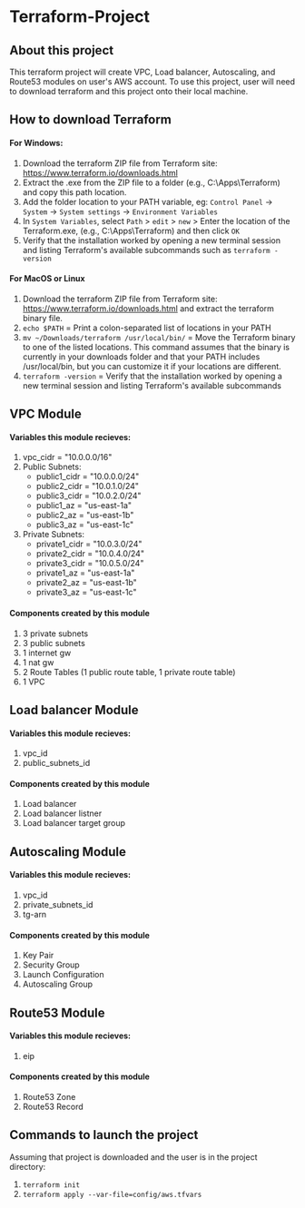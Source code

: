 # Terraform-Project

## About this project
This terraform project will create VPC, Load balancer, Autoscaling, and Route53 modules on user's AWS account. To use this project, user will need to download terraform and this project onto their local machine. 


## How to download Terraform 
#### For Windows:
1. Download the terraform ZIP file from Terraform site: https://www.terraform.io/downloads.html
2. Extract the .exe from the ZIP file to a folder (e.g., C:\Apps\Terraform) and copy this path location.
3. Add the folder location to your PATH variable, eg: `Control Panel` -> `System` -> `System settings` -> `Environment Variables`
4. In `System Variables`, select `Path` > `edit` > `new` > Enter the location of the Terraform.exe, (e.g., C:\Apps\Terraform) and then click `OK`
5. Verify that the installation worked by opening a new terminal session and listing Terraform's available subcommands such as `terraform -version`

#### For MacOS or Linux
1. Download the terraform ZIP file from Terraform site: https://www.terraform.io/downloads.html and extract the terraform binary file.
2. `echo $PATH`  =  Print a colon-separated list of locations in your PATH
3. `mv ~/Downloads/terraform /usr/local/bin/`  =  Move the Terraform binary to one of the listed locations. This command assumes that the binary is currently in your downloads folder and that your PATH includes /usr/local/bin, but you can customize it if your locations are different.
4. `terraform -version`  =  Verify that the installation worked by opening a new terminal session and listing Terraform's available subcommands


## VPC Module
#### Variables this module recieves:
1. vpc_cidr = "10.0.0.0/16"
2. Public Subnets:
    * public1_cidr = "10.0.0.0/24"
    * public2_cidr = "10.0.1.0/24"
    * public3_cidr = "10.0.2.0/24"
    * public1_az   = "us-east-1a"
    * public2_az   = "us-east-1b"
    * public3_az   = "us-east-1c"
3. Private Subnets:
    * private1_cidr = "10.0.3.0/24"
    * private2_cidr = "10.0.4.0/24"
    * private3_cidr = "10.0.5.0/24"
    * private1_az   = "us-east-1a"
    * private2_az   = "us-east-1b"
    * private3_az   = "us-east-1c"

#### Components created by this module
1. 3 private subnets
2. 3 public subnets
3. 1 internet gw
4. 1 nat gw
5. 2 Route Tables (1 public route table, 1 private route table)
6. 1 VPC


## Load balancer Module
#### Variables this module recieves:
1. vpc_id
2. public_subnets_id

#### Components created by this module
1. Load balancer 
2. Load balancer listner
3. Load balancer target group


## Autoscaling Module
#### Variables this module recieves:
1. vpc_id
2. private_subnets_id
3. tg-arn

#### Components created by this module
1. Key Pair 
2. Security Group
3. Launch Configuration 
4. Autoscaling Group


## Route53 Module
#### Variables this module recieves:
1. eip

#### Components created by this module
1. Route53 Zone 
2. Route53 Record


## Commands to launch the project
Assuming that project is downloaded and the user is in the project directory:
1. `terraform init` 
2. `terraform apply --var-file=config/aws.tfvars`